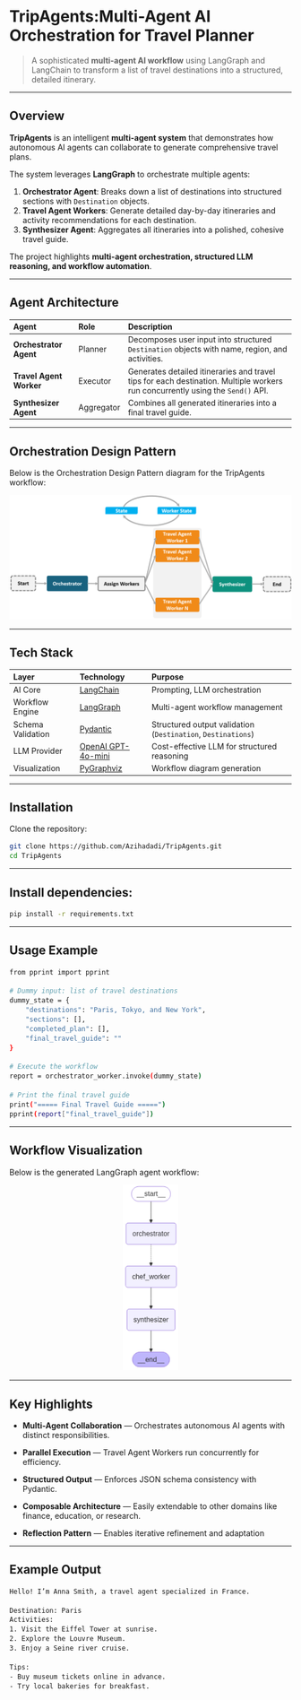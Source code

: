 # TripAgents:Multi-Agent AI Orchestration for Travel Planner

> A sophisticated **multi-agent AI workflow** using LangGraph and LangChain to transform a list of travel destinations into a structured, detailed itinerary.

---

## Overview

**TripAgents** is an intelligent **multi-agent system** that demonstrates how autonomous AI agents can collaborate to generate comprehensive travel plans.  

The system leverages **LangGraph** to orchestrate multiple agents:  

1. **Orchestrator Agent**: Breaks down a list of destinations into structured sections with `Destination` objects.  
2. **Travel Agent Workers**: Generate detailed day-by-day itineraries and activity recommendations for each destination.  
3. **Synthesizer Agent**: Aggregates all itineraries into a polished, cohesive travel guide.  

The project highlights **multi-agent orchestration, structured LLM reasoning, and workflow automation**.

---

## Agent Architecture

| Agent | Role | Description |
|:------|:------|:------------|
| **Orchestrator Agent** | Planner | Decomposes user input into structured `Destination` objects with name, region, and activities. |
| **Travel Agent Worker** | Executor | Generates detailed itineraries and travel tips for each destination. Multiple workers run concurrently using the `Send()` API. |
| **Synthesizer Agent** | Aggregator | Combines all generated itineraries into a final travel guide. |

---
## Orchestration Design Pattern

Below is the Orchestration Design Pattern diagram for the TripAgents workflow:

<p align="center">
  <img src="images/orchestration_design.png" alt="TripAgents Orchestration Design Pattern" width="800"/>
</p>

---

## Tech Stack

| Layer | Technology | Purpose |
|:------|:------------|:--------|
| AI Core | [LangChain](https://python.langchain.com/) | Prompting, LLM orchestration |
| Workflow Engine | [LangGraph](https://langchain-ai.github.io/langgraph/) | Multi-agent workflow management |
| Schema Validation | [Pydantic](https://docs.pydantic.dev/) | Structured output validation (`Destination`, `Destinations`) |
| LLM Provider | [OpenAI GPT-4o-mini](https://platform.openai.com/docs/) | Cost-effective LLM for structured reasoning |
| Visualization | [PyGraphviz](https://pygraphviz.github.io/) | Workflow diagram generation |

---

## Installation

Clone the repository:

```bash
git clone https://github.com/Azihadadi/TripAgents.git
cd TripAgents
```
---

## Install dependencies:
```bash
pip install -r requirements.txt
```
---

## Usage Example
```bash
from pprint import pprint

# Dummy input: list of travel destinations
dummy_state = {
    "destinations": "Paris, Tokyo, and New York",
    "sections": [],
    "completed_plan": [],
    "final_travel_guide": ""
}

# Execute the workflow
report = orchestrator_worker.invoke(dummy_state)

# Print the final travel guide
print("===== Final Travel Guide =====")
pprint(report["final_travel_guide"])

```
---

## Workflow Visualization
Below is the generated LangGraph agent workflow:

<p align="center"> <img src="images/workflow.png" alt="TripAgents Workflow" width="100"/> </p>

---

## Key Highlights
- **Multi-Agent Collaboration** — Orchestrates autonomous AI agents with distinct responsibilities.

- **Parallel Execution** — Travel Agent Workers run concurrently for efficiency.

- **Structured Output** — Enforces JSON schema consistency with Pydantic.

- **Composable Architecture** — Easily extendable to other domains like finance, education, or research.

- **Reflection Pattern** — Enables iterative refinement and adaptation

---

## Example Output
```bash
Hello! I’m Anna Smith, a travel agent specialized in France.

Destination: Paris
Activities:
1. Visit the Eiffel Tower at sunrise.
2. Explore the Louvre Museum.
3. Enjoy a Seine river cruise.

Tips:
- Buy museum tickets online in advance.
- Try local bakeries for breakfast.
```


